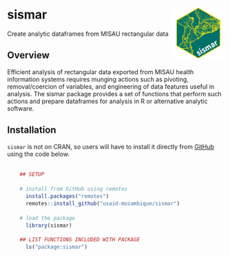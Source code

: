 # sismar <a href="https://usaid-mozambique.github.io/sismar/"><img src="man/figures/logo.png" align="right" height="120" alt="sismar website" /></a>

Create analytic dataframes from MISAU rectangular data

## Overview

Efficient analysis of rectangular data exported from MISAU health information systems requires munging actions such as pivoting, removal/coercion of variables, and engineering of data features useful in analysis. The sismar package provides a set of functions that perform such actions and prepare dataframes for analysis in R or alternative analytic software.


## Installation

`sismar` is not on CRAN, so users will have to install it directly from [GitHub](https://github.com/usaid-mozambique/) using the code below.

``` r

    ## SETUP

    # install from GitHub using remotes
      install.packages("remotes")
      remotes::install_github("usaid-mozambique/sismar")
    
    # load the package
      library(sismar)
      
    ## LIST FUNCTIONS INCLUDED WITH PACKAGE
      ls("package:sismar")
    
```
